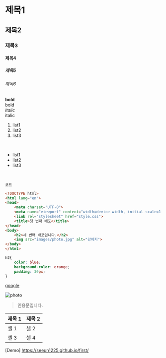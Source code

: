 # 제목1
## 제목2
### 제목3
#### 제목4
##### 제목5
###### 제목6
**bold** <br>
bold <br>
*italic* <br>
italic <br>

1. list1
2. list2
3. list3
<br>

- list1
- list2
- list3
<br>

`코드`


``` html
<!DOCTYPE html>
<html lang="en">
<head>
    <meta charset="UTF-8">
    <meta name="viewport" content="width=device-width, initial-scale=1.0">
    <link rel="stylesheet" href="style.css">
    <title>첫 번째 배포</title>
</head>
<body>
    <h2>세 번째 배포입니다.</h2>
    <img src="images/photo.jpg" alt="강아지">
</body>
</html>
```

``` css
h2{
    color: blue;
    background-color: orange;
    padding: 30px;
}

```

[google](https://google.com)

![photo](https://github.com/user-attachments/assets/57a4c6cd-9a3a-4727-acef-c82969de6491)

> 인용문입니다.

| 제목 1 | 제목 2 |
|--------|-------|
| 셀 1   | 셀 2   |
| 셀 3   | 셀 4   |

[Demo] https://seeun1225.github.io/first/
